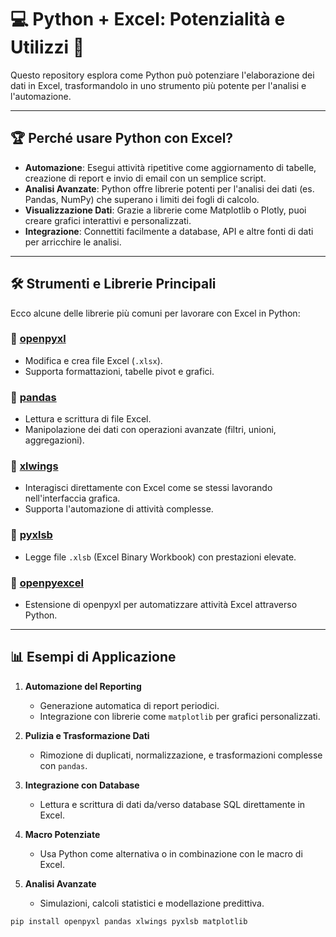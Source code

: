 # 💻 Python + Excel: Potenzialità e Utilizzi 🚀

Questo repository esplora come Python può potenziare l'elaborazione dei dati in Excel, trasformandolo in uno strumento più potente per l'analisi e l'automazione.

---

## 🏆 **Perché usare Python con Excel?**
- **Automazione**: Esegui attività ripetitive come aggiornamento di tabelle, creazione di report e invio di email con un semplice script.
- **Analisi Avanzate**: Python offre librerie potenti per l'analisi dei dati (es. Pandas, NumPy) che superano i limiti dei fogli di calcolo.
- **Visualizzazione Dati**: Grazie a librerie come Matplotlib o Plotly, puoi creare grafici interattivi e personalizzati.
- **Integrazione**: Connettiti facilmente a database, API e altre fonti di dati per arricchire le analisi.

---

## 🛠️ **Strumenti e Librerie Principali**
Ecco alcune delle librerie più comuni per lavorare con Excel in Python:

### 🔹 **[openpyxl](https://openpyxl.readthedocs.io)**
- Modifica e crea file Excel (`.xlsx`).
- Supporta formattazioni, tabelle pivot e grafici.

### 🔹 **[pandas](https://pandas.pydata.org)**
- Lettura e scrittura di file Excel.
- Manipolazione dei dati con operazioni avanzate (filtri, unioni, aggregazioni).

### 🔹 **[xlwings](https://www.xlwings.org)**
- Interagisci direttamente con Excel come se stessi lavorando nell'interfaccia grafica.
- Supporta l'automazione di attività complesse.

### 🔹 **[pyxlsb](https://github.com/www9999/pyxlsb)**
- Legge file `.xlsb` (Excel Binary Workbook) con prestazioni elevate.

### 🔹 **[openpyexcel](https://github.com/vinay20045/openpyexcel)**
- Estensione di openpyxl per automatizzare attività Excel attraverso Python.

---

## 📊 **Esempi di Applicazione**
1. **Automazione del Reporting**
   - Generazione automatica di report periodici.
   - Integrazione con librerie come `matplotlib` per grafici personalizzati.

2. **Pulizia e Trasformazione Dati**
   - Rimozione di duplicati, normalizzazione, e trasformazioni complesse con `pandas`.

3. **Integrazione con Database**
   - Lettura e scrittura di dati da/verso database SQL direttamente in Excel.

4. **Macro Potenziate**
   - Usa Python come alternativa o in combinazione con le macro di Excel.

5. **Analisi Avanzate**
   - Simulazioni, calcoli statistici e modellazione predittiva.

```bash
pip install openpyxl pandas xlwings pyxlsb matplotlib
